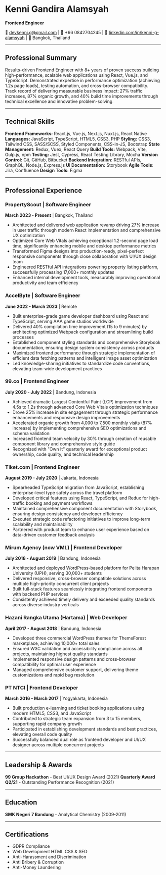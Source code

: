 # Kenni Gandira Alamsyah

**Frontend Engineer**

📧 devkenni.g@gmail.com | 📱 +66 0842704245 | 🔗 [linkedin.com/in/kenni-g-alamsyah](https://www.linkedin.com/in/kenni-g-alamsyah) | 📍 Bangkok, Thailand

---

## Professional Summary

Results-driven Frontend Engineer with 8+ years of proven success building high-performance, scalable web applications using React, Vue.js, and TypeScript. Demonstrated expertise in performance optimization (achieving 1.2s page loads), testing automation, and cross-browser compatibility. Track record of delivering measurable business impact: 27% traffic increases, 87% organic growth, and 40% build time improvements through technical excellence and innovative problem-solving.

---

## Technical Skills

**Frontend Frameworks:** React.js, Vue.js, Next.js, Nuxt.js, React Native
**Languages:** JavaScript, TypeScript, HTML5, CSS3, PHP
**Styling:** CSS3, Tailwind CSS, SASS/SCSS, Styled Components, CSS-in-JS, Bootstrap
**State Management:** Redux, Vuex, React Query
**Build Tools:** Webpack, Vite, Gulp.js, npm
**Testing:** Jest, Cypress, React Testing Library, Mocha
**Version Control:** Git, GitHub, Bitbucket
**Backend Integration:** RESTful APIs, GraphQL, Node.js, Express.js
**UI Documentation:** Storybook
**Agile Tools:** Jira, Confluence
**Design Tools:** Figma

---

## Professional Experience

### PropertyScout | Software Engineer
**March 2023 - Present** | Bangkok, Thailand

- Architected and delivered web application revamp driving 27% increase in user traffic through modern React implementation and comprehensive UX optimization
- Optimized Core Web Vitals achieving exceptional 1.2-second page load time, significantly enhancing mobile and desktop performance metrics
- Transformed Figma designs into production-ready, pixel-perfect responsive components through close collaboration with UI/UX design team
- Engineered RESTful API integrations powering property listing platform, successfully processing 17,000+ monthly updates
- Enhanced internal development tools, measurably improving operational productivity and team efficiency

### AccelByte | Software Engineer
**June 2022 - March 2023** | Remote

- Built enterprise-grade game developer dashboard using React and TypeScript, serving AAA game studios worldwide
- Delivered 40% compilation time improvement (15 to 9 minutes) by architecting optimized Webpack configuration and streamlining build processes
- Established component styling standards and comprehensive Storybook documentation, ensuring design system consistency across products
- Maximized frontend performance through strategic implementation of efficient data fetching patterns and intelligent image asset optimization
- Led knowledge-sharing initiatives to standardize code conventions, elevating team-wide development practices

### 99.co | Frontend Engineer
**July 2020 - July 2022** | Bandung, Indonesia

- Achieved dramatic Largest Contentful Paint (LCP) improvement from 4.5s to 1.2s through advanced Core Web Vitals optimization techniques
- Drove 25% increase in site engagement through strategic performance enhancements and responsive design improvements
- Accelerated organic growth from 4,000 to 7,500 monthly visits (87% increase) by implementing comprehensive SEO optimizations and schema validation
- Increased frontend team velocity by 30% through creation of reusable component library and comprehensive style guide
- Recognized with "Own It" quarterly award for exceptional product ownership, code quality, and technical leadership

### Tiket.com | Frontend Engineer
**August 2019 - July 2020** | Jakarta, Indonesia

- Spearheaded TypeScript migration from JavaScript, establishing enterprise-level type safety across the travel platform
- Developed critical features using React, TypeScript, and Redux for high-traffic booking and payment workflows
- Maintained comprehensive component documentation with Storybook, ensuring design consistency and developer efficiency
- Executed strategic code refactoring initiatives to improve long-term scalability and maintainability
- Partnered with product team to enhance user experience based on data-driven customer feedback analysis

### Mirum Agency (now VML) | Frontend Developer
**July 2018 - August 2019** | Bandung, Indonesia

- Architected and deployed WordPress-based platform for Pelita Harapan University (UPH), serving 30,000+ students
- Delivered responsive, cross-browser compatible solutions across multiple high-priority concurrent client projects
- Built full-stack features seamlessly integrating frontend components with backend PHP services
- Consistently achieved timely delivery and exceeded quality standards across diverse industry verticals

### Hazani Rangka Utama (Hartama) | Web Developer
**April 2017 - August 2018** | Bandung, Indonesia

- Developed three commercial WordPress themes for ThemeForest marketplace, achieving 10,000+ total sales
- Ensured W3C validation and accessibility compliance across all projects, maintaining highest quality standards
- Implemented responsive design patterns and cross-browser compatibility for optimal user experience
- Managed comprehensive customer support, delivering theme customizations and rapid bug resolution

### PT NTCI | Frontend Developer
**March 2016 - March 2017** | Yogyakarta, Indonesia

- Built production e-learning and ticket booking applications using modern HTML5, CSS3, and JavaScript
- Contributed to strategic team expansion from 3 to 15 members, supporting rapid company growth
- Participated in establishing development standards and best practices, elevating overall code quality
- Successfully balanced dual role as frontend developer and UI/UX designer across multiple concurrent projects

---

## Leadership & Awards

**99 Group Hackathon** - Best UI/UX Design Award (2021)
**Quarterly Award Q2/21** - Outstanding Performance Recognition (2021)

---

## Education

**SMK Negeri 7 Bandung** - Analytical Chemistry (2009-2011)

---

## Certifications

- GDPR Compliance
- Web Development HTML CSS & SEO
- Anti-Harassment and Discrimination
- Anti Bribery & Corruption
- Anti-Money Laundering
